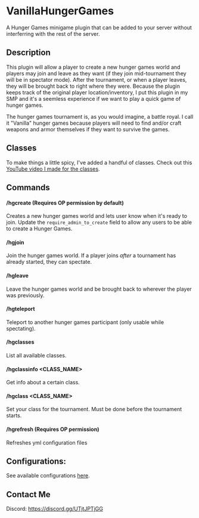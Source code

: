 # VanillaHungerGames

A Hunger Games minigame plugin that can be added to 
your server without interferring with the rest of the server.

## Description
This plugin will allow a player to create a new hunger games world and players may
join and leave as they want (if they join mid-tournament they will be in spectator mode).
After the tournament, or when a player leaves, they will be brought back to right where
they were. Because the plugin keeps track of the original player location/inventory, I put 
this plugin in my SMP and it's a seemless experience if we want to play a quick game of hunger games.

The hunger games tournament is, as you would imagine, a battle royal. I call it "Vanilla"
hunger games because players will need to find and/or craft weapons and armor themselves if
they want to survive the games.

## Classes
To make things a little spicy, I've added a handful of classes. Check out this [YouTube video I made for the classes](https://www.youtube.com/watch?v=h8884krttm0&t=8s).

## Commands
#### /hgcreate (Requires OP permission by default)
Creates a new hunger games world and lets user know when it's ready to join. Update the `require_admin_to_create` field to allow any users to be able to create a Hunger Games.
#### /hgjoin
Join the hunger games world. If a player joins _after_ a tournament has already started, they can spectate.
#### /hgleave
Leave the hunger games world and be brought back to wherever the player was previously.
#### /hgteleport
Teleport to another hunger games participant (only usable while spectating).
#### /hgclasses
List all available classes.
#### /hgclassinfo <CLASS_NAME>
Get info about a certain class.
#### /hgclass <CLASS_NAME>
Set your class for the tournament. Must be done before the tournament starts.
#### /hgrefresh (Requires OP permission)
Refreshes yml configuration files

## Configurations:

See available configurations [here](configurations.md).

## Contact Me
Discord: https://discord.gg/UTjtJPTjGG
